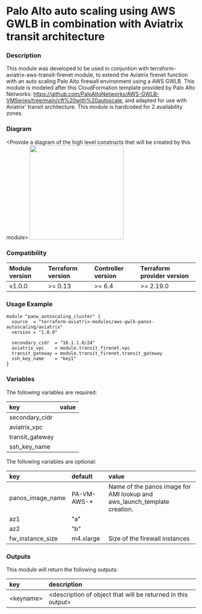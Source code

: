 # Palo Alto auto scaling using AWS GWLB in combination with Aviatrix transit architecture

### Description
This module was developed to be used in conjuntion with terraform-aviatrix-aws-transit-firenet module, to extend the Aviatrix firenet function with an auto scaling Palo Alto firewall environment using a AWS GWLB.
This module is modeled after this CloudFormation template provided by Palo Alto Networks: https://github.com/PaloAltoNetworks/AWS-GWLB-VMSeries/tree/main/cft%20with%20autoscale, and adapted for use with Aviatrix' transit architecture. This module is hardcoded for 2 availability zones.

### Diagram
\<Provide a diagram of the high level constructs thet will be created by this module>
<img src="<IMG URL>"  height="250">

### Compatibility
Module version | Terraform version | Controller version | Terraform provider version
:--- | :--- | :--- | :---
v1.0.0 | >= 0.13 | >= 6.4 | >= 2.19.0

### Usage Example
```
module "panw_autoscaling_cluster" {
  source  = "terraform-aviatrix-modules/aws-gwlb-panos-autoscaling/aviatrix"
  version = "1.0.0"

  secondary_cidr  = "10.1.1.0/24"
  aviatrix_vpc    = module.transit_firenet.vpc
  transit_gateway = module.transit_firenet.transit_gateway
  ssh_key_name    = "key1"
}
```

### Variables
The following variables are required:

key | value
:--- | :---
secondary_cidr |
aviatrix_vpc |
transit_gateway |
ssh_key_name | 

The following variables are optional:

key | default | value 
:---|:---|:---
panos_image_name | PA-VM-AWS-* | Name of the panos image for AMI lookup and aws_launch_template creation.
az1 | "a" |
az2 | "b" |
fw_instance_size | m4.xlarge | Size of the firewall instances

### Outputs
This module will return the following outputs:

key | description
:---|:---
\<keyname> | \<description of object that will be returned in this output>
